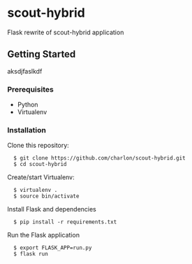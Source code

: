 # scout-hybrid
Flask rewrite of scout-hybrid application

## Getting Started
aksdjfaslkdf

### Prerequisites
* Python
* Virtualenv

### Installation

Clone this repository:
```
  $ git clone https://github.com/charlon/scout-hybrid.git
  $ cd scout-hybrid
```
Create/start Virtualenv:
```
  $ virtualenv .
  $ source bin/activate
```

Install Flask and dependencies
```
  $ pip install -r requirements.txt
```

Run the Flask application
```
  $ export FLASK_APP=run.py
  $ flask run
```
